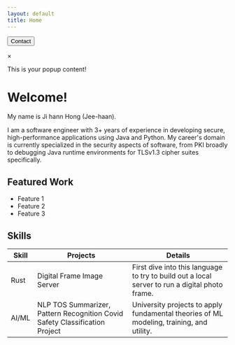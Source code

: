 ```yaml
---
layout: default
title: Home
---
```


<button id="openPopup">Contact</button>

<div id="myPopup" class="popup">
  <div class="popup-content">
    <span id="closePopup" class="close">&times;</span>
    <p>This is your popup content!</p>
  </div>
</div>

# Welcome!

My name is Ji hann Hong (Jee-haan).

I am a software engineer with 3+ years of experience in developing secure, high-performance applications using Java and Python. My career's domain is currently specialized in the security aspects of software, from PKI broadly to debugging Java runtime environments for TLSv1.3 cipher suites specifically.

## Featured Work

- Feature 1
- Feature 2
- Feature 3

## Skills

| Skill | Projects | Details |
| --- | --- | --- |
| Rust | Digital Frame Image Server | First dive into this language to try to build out a local server to run a digital photo frame. |
| AI/ML | NLP TOS Summarizer, Pattern Recognition Covid Safety Classification Project  | University projects to apply fundamental theories of ML modeling, training, and utility. |



